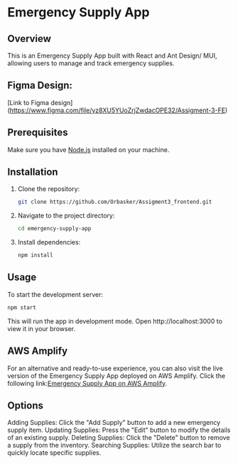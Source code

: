# Emergency Supply App

## Overview

This is an Emergency Supply App built with React and Ant Design/ MUI, allowing users to manage and track emergency supplies.

## Figma Design:

[Link to Figma design] (https://www.figma.com/file/yz8XU5YUoZrjZwdacOPE32/Assigment-3-FE)

## Prerequisites

Make sure you have [Node.js](https://nodejs.org/) installed on your machine.

## Installation

1. Clone the repository:

    ```bash
    git clone https://github.com/Orbasker/Assigment3_frontend.git
    ```

2. Navigate to the project directory:

    ```bash
    cd emergency-supply-app
    ```

3. Install dependencies:

    ```bash
    npm install
    ```

## Usage

To start the development server:

```bash
npm start
```
This will run the app in development mode. Open http://localhost:3000 to view it in your browser.

## AWS Amplify
For an alternative and ready-to-use experience, you can also visit the live version of the Emergency Supply App deployed on AWS Amplify. Click the following link:[Emergency Supply App on AWS Amplify](https://main.d3fagean0jkf5w.amplifyapp.com/).

## Options
Adding Supplies: Click the "Add Supply" button to add a new emergency supply item.
Updating Supplies: Press the "Edit" button to modify the details of an existing supply.
Deleting Supplies: Click the "Delete" button to remove a supply from the inventory.
Searching Supplies: Utilize the search bar to quickly locate specific supplies.
